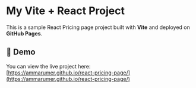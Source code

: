 # My Vite + React Project

This is a sample React Pricing page project built with **Vite** and deployed on **GitHub Pages**.

## 🚀 Demo

You can view the live project here:  
[https://ammarumer.github.io/react-pricing-page/](https://ammarumer.github.io/react-pricing-page/)
